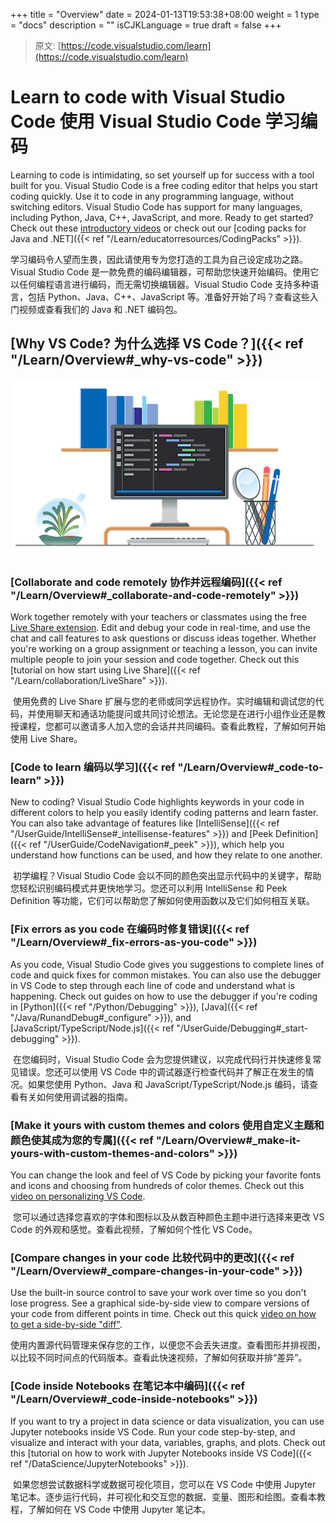 +++
title = "Overview"
date = 2024-01-13T19:53:38+08:00
weight = 1
type = "docs"
description = ""
isCJKLanguage = true
draft = false
+++

> 原文: [https://code.visualstudio.com/learn](https://code.visualstudio.com/learn)

# Learn to code with Visual Studio Code 使用 Visual Studio Code 学习编码



Learning to code is intimidating, so set yourself up for success with a tool built for you. Visual Studio Code is a free coding editor that helps you start coding quickly. Use it to code in any programming language, without switching editors. Visual Studio Code has support for many languages, including Python, Java, C++, JavaScript, and more. Ready to get started? Check out these [introductory videos](https://www.youtube.com/watch?v=Uvf2FVS1F8k&list=PLj6YeMhvp2S4oEV_bT1Uk3oXfpvGW6Xqy) or check out our [coding packs for Java and .NET]({{< ref "/Learn/educatorresources/CodingPacks" >}}).

​​​	学习编码令人望而生畏，因此请使用专为您打造的工具为自己设定成功之路。Visual Studio Code 是一款免费的编码编辑器，可帮助您快速开始编码。使用它以任何编程语言进行编码，而无需切换编辑器。Visual Studio Code 支持多种语言，包括 Python、Java、C++、JavaScript 等。准备好开始了吗？查看这些入门视频或查看我们的 Java 和 .NET 编码包。

## [Why VS Code? 为什么选择 VS Code？]({{< ref "/Learn/Overview#_why-vs-code" >}})

![VS Code](./Overview_img/vscode2.png)

### [Collaborate and code remotely 协作并远程编码]({{< ref "/Learn/Overview#_collaborate-and-code-remotely" >}})

Work together remotely with your teachers or classmates using the free [Live Share extension](https://marketplace.visualstudio.com/items?itemName=MS-vsliveshare.vsliveshare). Edit and debug your code in real-time, and use the chat and call features to ask questions or discuss ideas together. Whether you're working on a group assignment or teaching a lesson, you can invite multiple people to join your session and code together. Check out this [tutorial on how start using Live Share]({{< ref "/Learn/collaboration/LiveShare" >}}).

​​​	使用免费的 Live Share 扩展与您的老师或同学远程协作。实时编辑和调试您的代码，并使用聊天和通话功能提问或共同讨论想法。无论您是在进行小组作业还是教授课程，您都可以邀请多人加入您的会话并共同编码。查看此教程，了解如何开始使用 Live Share。

### [Code to learn 编码以学习]({{< ref "/Learn/Overview#_code-to-learn" >}})

New to coding? Visual Studio Code highlights keywords in your code in different colors to help you easily identify coding patterns and learn faster. You can also take advantage of features like [IntelliSense]({{< ref "/UserGuide/IntelliSense#_intellisense-features" >}}) and [Peek Definition]({{< ref "/UserGuide/CodeNavigation#_peek" >}}), which help you understand how functions can be used, and how they relate to one another.

​​​	初学编程？Visual Studio Code 会以不同的颜色突出显示代码中的关键字，帮助您轻松识别编码模式并更快地学习。您还可以利用 IntelliSense 和 Peek Definition 等功能，它们可以帮助您了解如何使用函数以及它们如何相互关联。

### [Fix errors as you code 在编码时修复错误]({{< ref "/Learn/Overview#_fix-errors-as-you-code" >}})

As you code, Visual Studio Code gives you suggestions to complete lines of code and quick fixes for common mistakes. You can also use the debugger in VS Code to step through each line of code and understand what is happening. Check out guides on how to use the debugger if you're coding in [Python]({{< ref "/Python/Debugging" >}}), [Java]({{< ref "/Java/RunandDebug#_configure" >}}), and [JavaScript/TypeScript/Node.js]({{< ref "/UserGuide/Debugging#_start-debugging" >}}).

​​​	在您编码时，Visual Studio Code 会为您提供建议，以完成代码行并快速修复常见错误。您还可以使用 VS Code 中的调试器逐行检查代码并了解正在发生的情况。如果您使用 Python、Java 和 JavaScript/TypeScript/Node.js 编码，请查看有关如何使用调试器的指南。

### [Make it yours with custom themes and colors 使用自定义主题和颜色使其成为您的专属]({{< ref "/Learn/Overview#_make-it-yours-with-custom-themes-and-colors" >}})

You can change the look and feel of VS Code by picking your favorite fonts and icons and choosing from hundreds of color themes. Check out this [video on personalizing VS Code](https://youtu.be/HOShAQzOy4Q).

​​​	您可以通过选择您喜欢的字体和图标以及从数百种颜色主题中进行选择来更改 VS Code 的外观和感觉。查看此视频，了解如何个性化 VS Code。

### [Compare changes in your code 比较代码中的更改]({{< ref "/Learn/Overview#_compare-changes-in-your-code" >}})

Use the built-in source control to save your work over time so you don't lose progress. See a graphical side-by-side view to compare versions of your code from different points in time. Check out this quick [video on how to get a side-by-side "diff"](https://youtu.be/aVmGwnCjRto).

​​​	使用内置源代码管理来保存您的工作，以便您不会丢失进度。查看图形并排视图，以比较不同时间点的代码版本。查看此快速视频，了解如何获取并排“差异”。

### [Code inside Notebooks 在笔记本中编码]({{< ref "/Learn/Overview#_code-inside-notebooks" >}})

If you want to try a project in data science or data visualization, you can use Jupyter notebooks inside VS Code. Run your code step-by-step, and visualize and interact with your data, variables, graphs, and plots. Check out this [tutorial on how to work with Jupyter Notebooks inside VS Code]({{< ref "/DataScience/JupyterNotebooks" >}}).

​​​	如果您想尝试数据科学或数据可视化项目，您可以在 VS Code 中使用 Jupyter 笔记本。逐步运行代码，并可视化和交互您的数据、变量、图形和绘图。查看本教程，了解如何在 VS Code 中使用 Jupyter 笔记本。
